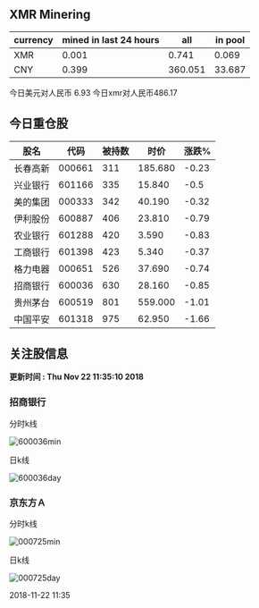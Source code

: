 ## XMR Minering

|currency|mined in last 24 hours|all|in pool|
|---|---|---|---|
|XMR|0.001|0.741|0.069|
|CNY|0.399|360.051|33.687|

今日美元对人民币 6.93	今日xmr对人民币486.17


## 今日重仓股 

|股名|代码|被持数|时价|涨跌%|
|---|---|---|---|---|
|长春高新|000661|311|185.680|-0.23|
|兴业银行|601166|335|15.840|-0.5|
|美的集团|000333|342|40.190|-0.32|
|伊利股份|600887|406|23.810|-0.79|
|农业银行|601288|420|3.590|-0.83|
|工商银行|601398|423|5.340|-0.37|
|格力电器|000651|526|37.690|-0.74|
|招商银行|600036|630|28.160|-0.85|
|贵州茅台|600519|801|559.000|-1.01|
|中国平安|601318|975|62.950|-1.66|

## 关注股信息
**更新时间 : Thu Nov 22 11:35:10 2018**
### 招商银行 
分时k线

![600036min](http://image.sinajs.cn/newchart/min/n/sh600036.gif)

日k线

![600036day](http://image.sinajs.cn/newchart/daily/n/sh600036.gif)

### 京东方Ａ 
分时k线

![000725min](http://image.sinajs.cn/newchart/min/n/sz000725.gif)

日k线

![000725day](http://image.sinajs.cn/newchart/daily/n/sz000725.gif)

2018-11-22 11:35